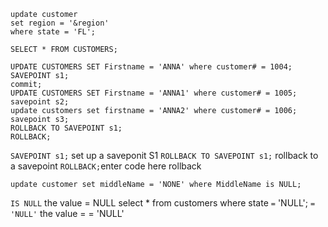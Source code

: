     update customer
    set region = '&region'
    where state = 'FL';
    
    SELECT * FROM CUSTOMERS;
    
    UPDATE CUSTOMERS SET Firstname = 'ANNA' where customer# = 1004;
    SAVEPOINT s1;
    commit;
    UPDATE CUSTOMERS SET Firstname = 'ANNA1' where customer# = 1005;
    savepoint s2;
    update customers set firstname = 'ANNA2' where customer# = 1006;
    savepoint s3;
    ROLLBACK TO SAVEPOINT s1;
    ROLLBACK; 
`SAVEPOINT s1;` set up a saveponit S1
`ROLLBACK TO SAVEPOINT s1;` rollback to a savepoint
   `ROLLBACK;`enter code here rollback 

    update customer set middleName = 'NONE' where MiddleName is NULL;

`IS NULL` the value = NULL
select * from customers where state `=` 'NULL';
`= 'NULL'` the value = = 'NULL'
<!--stackedit_data:
eyJoaXN0b3J5IjpbNzE4MjM0MzU4XX0=
-->
